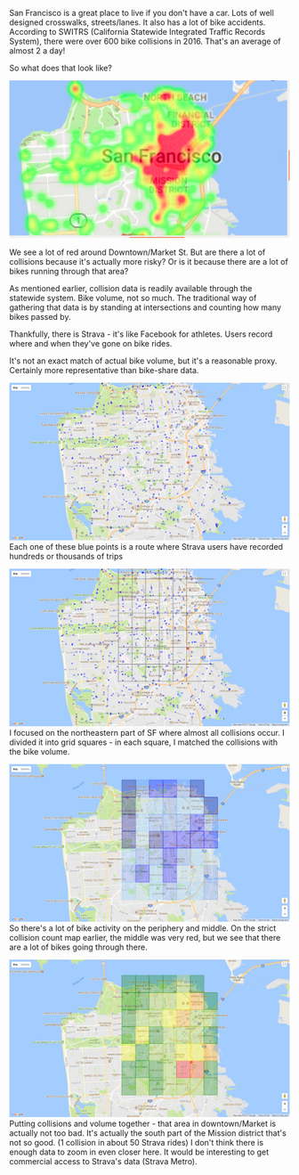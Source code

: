 San Francisco is a great place to live if you don't have a car.  Lots of well designed crosswalks, streets/lanes.  It also has a lot of bike accidents.  According to SWITRS (California Statewide Integrated Traffic Records System), there were over 600 bike collisions in 2016.  That's an average of almost 2 a day!

So what does that look like?

![Alt text](/images/collisions.png?raw=true "Bike Collisions in 2016")

We see a lot of red around Downtown/Market St.  But are there a lot of collisions because it's actually more risky?
Or is it because there are a lot of bikes running through that area?

As mentioned earlier, collision data is readily available through the statewide system.  Bike volume, not so much.  The traditional way of gathering that data is by standing at intersections and counting how many bikes passed by.

Thankfully, there is Strava - it's like Facebook for athletes.  Users record where and when they've gone on bike rides.

It's not an exact match of actual bike volume, but it's a reasonable proxy.  Certainly more representative than bike-share data.

![Alt text](/images/routes.png?raw=true "Strava bike routes")
Each one of these blue points is a route where Strava users have recorded hundreds or thousands of trips

![Alt text](/images/grid.png?raw=true)
I focused on the northeastern part of SF where almost all collisions occur.  I divided it into grid squares - in each square, I matched the collisions with the bike volume.

![Alt text](/images/bike_volume.png?raw=true)
So there's a lot of bike activity on the periphery and middle.  On the strict collision count map earlier, the middle was very red, but we see that there are a lot of bikes going through there.

![Alt text](/images/collision_frequency.png?raw=true)
Putting collisions and volume together - that area in downtown/Market is actually not too bad.  It's actually the south part of the Mission district that's not so good.  (1 collision in about 50 Strava rides) I don't think there is enough data to zoom in even closer here.  It would be interesting to get commercial access to Strava's data (Strava Metro).
